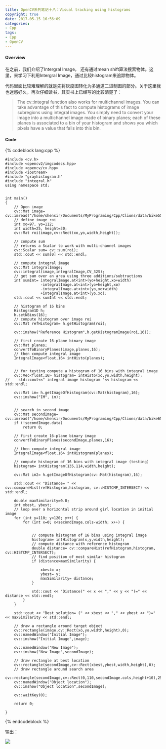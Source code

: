 ```yaml
---
title: OpenCV系列笔记十八：Visual tracking using histograms
copyright: true
date: 2017-05-15 16:56:09
categories:
- Cpp
tags:
- Cpp
- OpenCV
---
```



#### Overview

在之前，我们介绍了Intergral Image， 还有通过mean shift算法搜索物体。这里，来学习下利用Intergral Image，通过比较histogram来追踪物体。

代码里面比较难理解的就是先将灰度图转化为多通道二进制图的部分。关于这里我也迷惑好久，再次仔细读书，其实书上已经写的比较清楚了：
>The cv::integral function also works for multichannel images. You can take advantage of this fact to compute histograms of image subregions using integral images. You simply need to convert your image into a multichannel image made of binary planes; each of these planes is associated to a bin of your histogram and shows you which pixels have a value that falls into this bin.


#### Code

{% codeblock lang:cpp %}

    #include <cv.h>
    #include <opencv2/imgcodecs.hpp>
    #include <opencv/cv.hpp>
    #include <iostream>
    #include "grayhistogram.h"
    #include "integral.h"
    using namespace std;
    
    
    int main()
    {
        // Open image
        cv::Mat image= cv::imread("/home/shensir/Documents/MyPrograming/Cpp/Clions/data/bike55.bmp",0);
        // define image roi
        int xo=97, yo=112;
        int width=25, height=30;
        cv::Mat roi(image,cv::Rect(xo,yo,width,height));

        // compute sum
        // returns a Scalar to work with multi-channel images
        cv::Scalar sum= cv::sum(roi);
        std::cout << sum[0] << std::endl;

        // compute integral image
        cv::Mat integralImage;
        cv::integral(image,integralImage,CV_32S);
        // get sum over an area using three additions/subtractions
        int sumInt= integralImage.at<int>(yo+height,xo+width)
                    -integralImage.at<int>(yo+height,xo)
                    -integralImage.at<int>(yo,xo+width)
                    +integralImage.at<int>(yo,xo);
        std::cout << sumInt << std::endl;

        // histogram of 16 bins
        Histogram1D h;
        h.setNBins(16);
        // compute histogram over image roi
        cv::Mat refHistogram= h.getHistogram(roi);

        cv::imshow("Reference Histogram",h.getHistogramImage(roi,16));

        // first create 16-plane binary image
        cv::Mat planes;
        convertToBinaryPlanes(image,planes,16);
        // then compute integral image
        IntegralImage<float,16> intHisto(planes);


        // for testing compute a histogram of 16 bins with integral image
        cv::Vec<float,16> histogram= intHisto(xo,yo,width,height);
    //    std::cout<<" integral image histogram "<< histogram << std::endl;

        cv::Mat im= h.getImageOfHistogram(cv::Mat(histogram),16);
        cv::imshow("IM", im);


        // search in second image
        cv::Mat secondImage= cv::imread("/home/shensir/Documents/MyPrograming/Cpp/Clions/data/bike65.bmp",0);
        if (!secondImage.data)
            return 0;

        // first create 16-plane binary image
        convertToBinaryPlanes(secondImage,planes,16);

        // then compute integral image
        IntegralImage<float,16> intHistogram(planes);

        // compute histogram of 16 bins with integral image (testing)
        histogram= intHistogram(135,114,width,height);

        cv::Mat im2= h.getImageOfHistogram(cv::Mat(histogram),16);

        std::cout << "Distance= " << cv::compareHist(refHistogram,histogram, cv::HISTCMP_INTERSECT) << std::endl;

        double maxSimilarity=0.0;
        int xbest, ybest;
        // loop over a horizontal strip around girl location in initial image
        for (int y=110; y<120; y++) {
            for (int x=0; x<secondImage.cols-width; x++) {


                // compute histogram of 16 bins using integral image
                histogram= intHistogram(x,y,width,height);
                // compute distance with reference histogram
                double distance= cv::compareHist(refHistogram,histogram, cv::HISTCMP_INTERSECT);
                // find position of most similar histogram
                if (distance>maxSimilarity) {

                    xbest= x;
                    ybest= y;
                    maxSimilarity= distance;
                }

                std::cout << "Distance(" << x << "," << y << ")=" << distance << std::endl;
            }
        }

        std::cout << "Best solution= (" << xbest << "," << ybest << ")=" << maxSimilarity << std::endl;

        // draw a rectangle around target object
        cv::rectangle(image,cv::Rect(xo,yo,width,height),0);
        cv::namedWindow("Initial Image");
        cv::imshow("Initial Image",image);

        cv::namedWindow("New Image");
        cv::imshow("New Image",secondImage);

        // draw rectangle at best location
        cv::rectangle(secondImage,cv::Rect(xbest,ybest,width,height),0);
        // draw rectangle around search area
        cv::rectangle(secondImage,cv::Rect(0,110,secondImage.cols,height+10),255);
        cv::namedWindow("Object location");
        cv::imshow("Object location",secondImage);

        cv::waitKey(0);

        return 0;

    }


{% endcodeblock %}


输出：

![](http://blog-1252464519.costj.myqcloud.com/170515/Selection_051501.png)




